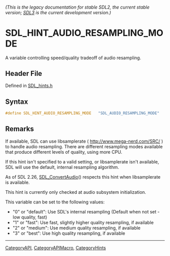 ###### (This is the legacy documentation for stable SDL2, the current stable version; [SDL3](https://wiki.libsdl.org/SDL3/) is the current development version.)
# SDL_HINT_AUDIO_RESAMPLING_MODE

A variable controlling speed/quality tradeoff of audio resampling.

## Header File

Defined in [SDL_hints.h](https://github.com/libsdl-org/SDL/blob/SDL2/include/SDL_hints.h)

## Syntax

```c
#define SDL_HINT_AUDIO_RESAMPLING_MODE   "SDL_AUDIO_RESAMPLING_MODE"
```

## Remarks

If available, SDL can use libsamplerate ( http://www.mega-nerd.com/SRC/ )
to handle audio resampling. There are different resampling modes available
that produce different levels of quality, using more CPU.

If this hint isn't specified to a valid setting, or libsamplerate isn't
available, SDL will use the default, internal resampling algorithm.

As of SDL 2.26, [SDL_ConvertAudio](SDL_ConvertAudio)() respects this hint
when libsamplerate is available.

This hint is currently only checked at audio subsystem initialization.

This variable can be set to the following values:

- "0" or "default": Use SDL's internal resampling (Default when not set -
  low quality, fast)
- "1" or "fast": Use fast, slightly higher quality resampling, if available
- "2" or "medium": Use medium quality resampling, if available
- "3" or "best": Use high quality resampling, if available

----
[CategoryAPI](CategoryAPI), [CategoryAPIMacro](CategoryAPIMacro), [CategoryHints](CategoryHints)

